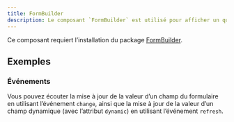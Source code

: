 ```yaml
---
title: FormBuilder
description: Le composant `FormBuilder` est utilisé pour afficher un questionnaire.
---
```


<doc-tabs>

<doc-tab-item label="Utilisation">

<doc-alert type="info">

Ce composant requiert l’installation du package [FormBuilder](/demarrer/installation#composants/form-builder).

</doc-alert>

<doc-example file="form-builder/usage"></doc-example>

## Exemples

### Événements

Vous pouvez écouter la mise à jour de la valeur d’un champ du formulaire en utilisant l’événement `change`, ainsi que la mise à jour de la valeur d’un champ dynamique (avec l’attribut `dynamic`) en utilisant l’événement `refresh`.

<doc-example file="form-builder/events"></doc-example>

</doc-tab-item>

<doc-tab-item label="API">
<doc-api name="form-builder"></doc-api>
</doc-tab-item>

</doc-tabs>
